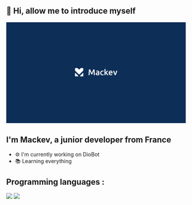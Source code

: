 ## 👋 Hi, allow me to introduce myself 

<img src="https://github.com/Mackevv/Mackevv/blob/main/mackev/mackev.jpg" width="480" height="270"/>

## I'm Mackev, a junior developer from France

- ⚙ I'm currently working on DioBot 
- 📚 Learning everything 

## Programming languages :

<p>
  <img src="https://img.shields.io/badge/-JavaScript-f0db4f?style=square&logo=javascript&logoColor=323330" />
  <img src="https://img.shields.io/badge/-NodeJS-3c873a?style=square&logo=node.js&logoColor=f7fff9" />
<p/> 
